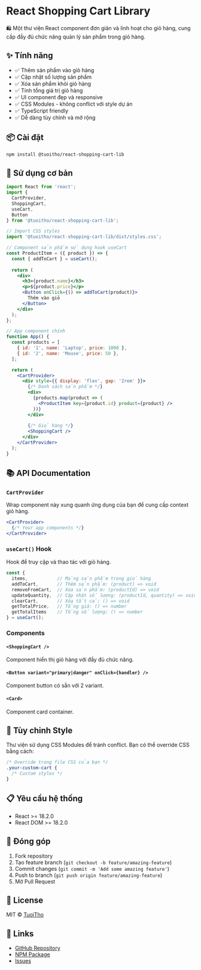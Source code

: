 # React Shopping Cart Library

🛍️ Một thư viện React component đơn giản và linh hoạt cho giỏ hàng, cung cấp đầy đủ chức năng quản lý sản phẩm trong giỏ hàng.

## ✨ Tính năng

- ✅ Thêm sản phẩm vào giỏ hàng
- ✅ Cập nhật số lượng sản phẩm  
- ✅ Xóa sản phẩm khỏi giỏ hàng
- ✅ Tính tổng giá trị giỏ hàng
- ✅ UI component đẹp và responsive
- ✅ CSS Modules - không conflict với style dự án
- ✅ TypeScript friendly
- ✅ Dễ dàng tùy chỉnh và mở rộng

## 📦 Cài đặt

```bash
npm install @tuoitho/react-shopping-cart-lib
```

## 🚀 Sử dụng cơ bản

```jsx
import React from 'react';
import { 
  CartProvider, 
  ShoppingCart, 
  useCart, 
  Button 
} from '@tuoitho/react-shopping-cart-lib';

// Import CSS styles
import '@tuoitho/react-shopping-cart-lib/dist/styles.css';

// Component sản phẩm sử dụng hook useCart
const ProductItem = ({ product }) => {
  const { addToCart } = useCart();
  
  return (
    <div>
      <h3>{product.name}</h3>
      <p>${product.price}</p>
      <Button onClick={() => addToCart(product)}>
        Thêm vào giỏ
      </Button>
    </div>
  );
};

// App component chính
function App() {
  const products = [
    { id: '1', name: 'Laptop', price: 1000 },
    { id: '2', name: 'Mouse', price: 50 },
  ];

  return (
    <CartProvider>
      <div style={{ display: 'flex', gap: '2rem' }}>
        {/* Danh sách sản phẩm */}
        <div>
          {products.map(product => (
            <ProductItem key={product.id} product={product} />
          ))}
        </div>
        
        {/* Giỏ hàng */}
        <ShoppingCart />
      </div>
    </CartProvider>
  );
}
```

## 📚 API Documentation

### `CartProvider`
Wrap component này xung quanh ứng dụng của bạn để cung cấp context giỏ hàng.

```jsx
<CartProvider>
  {/* Your app components */}
</CartProvider>
```

### `useCart()` Hook
Hook để truy cập và thao tác với giỏ hàng.

```jsx
const {
  items,           // Mảng sản phẩm trong giỏ hàng
  addToCart,       // Thêm sản phẩm: (product) => void
  removeFromCart,  // Xóa sản phẩm: (productId) => void  
  updateQuantity,  // Cập nhật số lượng: (productId, quantity) => void
  clearCart,       // Xóa tất cả: () => void
  getTotalPrice,   // Tổng giá: () => number
  getTotalItems    // Tổng số lượng: () => number
} = useCart();
```

### Components

#### `<ShoppingCart />`
Component hiển thị giỏ hàng với đầy đủ chức năng.

#### `<Button variant="primary|danger" onClick={handler} />`
Component button có sẵn với 2 variant.

#### `<Card>`
Component card container.

## 🎨 Tùy chỉnh Style

Thư viện sử dụng CSS Modules để tránh conflict. Bạn có thể override CSS bằng cách:

```css
/* Override trong file CSS của bạn */
.your-custom-cart {
  /* Custom styles */
}
```

## 📋 Yêu cầu hệ thống

- React >= 18.2.0
- React DOM >= 18.2.0

## 🤝 Đóng góp

1. Fork repository
2. Tạo feature branch (`git checkout -b feature/amazing-feature`)
3. Commit changes (`git commit -m 'Add some amazing feature'`)
4. Push to branch (`git push origin feature/amazing-feature`)
5. Mở Pull Request

## 📄 License

MIT © [TuoiTho](https://github.com/tuoitho)

## 🔗 Links

- [GitHub Repository](https://github.com/tuoitho/react-shopping-cart-lib)
- [NPM Package](https://www.npmjs.com/package/@tuoitho/react-shopping-cart-lib)
- [Issues](https://github.com/tuoitho/react-shopping-cart-lib/issues)
